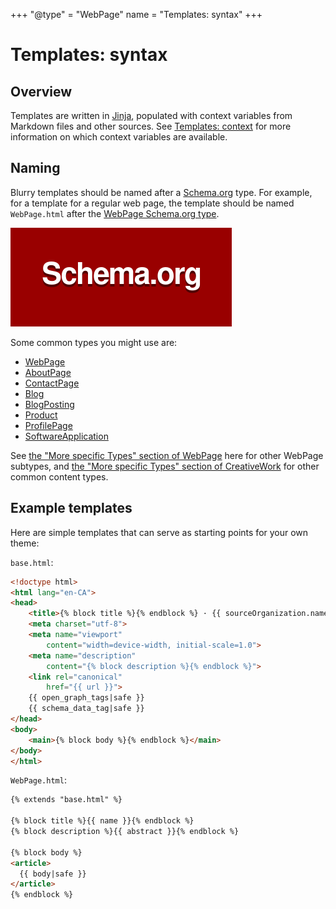 +++
"@type" = "WebPage"
name = "Templates: syntax"
+++

# Templates: syntax

## Overview

Templates are written in [Jinja](https://jinja.palletsprojects.com/), populated with context variables from Markdown files and other sources. See [Templates: context](./context.md) for more information on which context variables are available.

## Naming

Blurry templates should be named after a [Schema.org](https://schema.org/) type.
For example, for a template for a regular web page, the template should be named `WebPage.html` after the [WebPage Schema.org type](https://schema.org/WebPage).

![Schema.org logo](../images/schema.org-logo.png)

Some common types you might use are:

* [WebPage](https://schema.org/WebPage)
* [AboutPage](https://schema.org/AboutPage)
* [ContactPage](https://schema.org/ContactPage)
* [Blog](https://schema.org/Blog)
* [BlogPosting](https://schema.org/BlogPosting)
* [Product](https://schema.org/Product)
* [ProfilePage](https://schema.org/ProfilePage)
* [SoftwareApplication](https://schema.org/SoftwareApplication)

See [the "More specific Types" section of WebPage](https://schema.org/WebPage#subtypes) here for other WebPage subtypes, and [the "More specific Types" section of CreativeWork](https://schema.org/CreativeWork#subtypes) for other common content types.

## Example templates

Here are simple templates that can serve as starting points for your own theme:

`base.html`:

```html
<!doctype html>
<html lang="en-CA">
<head>
    <title>{% block title %}{% endblock %} · {{ sourceOrganization.name }}</title>
    <meta charset="utf-8">
    <meta name="viewport"
        content="width=device-width, initial-scale=1.0">
    <meta name="description"
        content="{% block description %}{% endblock %}">
    <link rel="canonical"
        href="{{ url }}">
    {{ open_graph_tags|safe }}
    {{ schema_data_tag|safe }}
</head>
<body>
    <main>{% block body %}{% endblock %}</main>
</body>
</html>
```

`WebPage.html`:

```html
{% extends "base.html" %}

{% block title %}{{ name }}{% endblock %}
{% block description %}{{ abstract }}{% endblock %}

{% block body %}
<article>
  {{ body|safe }}
</article>
{% endblock %}
```
